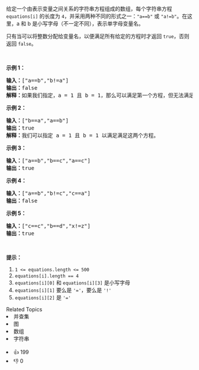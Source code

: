 <p>给定一个由表示变量之间关系的字符串方程组成的数组，每个字符串方程 <code>equations[i]</code> 的长度为 <code>4</code>，并采用两种不同的形式之一：<code>&quot;a==b&quot;</code> 或&nbsp;<code>&quot;a!=b&quot;</code>。在这里，a 和 b 是小写字母（不一定不同），表示单字母变量名。</p>

<p>只有当可以将整数分配给变量名，以便满足所有给定的方程时才返回&nbsp;<code>true</code>，否则返回 <code>false</code>。&nbsp;</p>

<p>&nbsp;</p>

<ol>
</ol>

<p><strong>示例 1：</strong></p>

<pre><strong>输入：</strong>[&quot;a==b&quot;,&quot;b!=a&quot;]
<strong>输出：</strong>false
<strong>解释：</strong>如果我们指定，a = 1 且 b = 1，那么可以满足第一个方程，但无法满足第二个方程。没有办法分配变量同时满足这两个方程。
</pre>

<p><strong>示例 2：</strong></p>

<pre><strong>输入：</strong>[&quot;b==a&quot;,&quot;a==b&quot;]
<strong>输出：</strong>true
<strong>解释：</strong>我们可以指定 a = 1 且 b = 1 以满足满足这两个方程。
</pre>

<p><strong>示例 3：</strong></p>

<pre><strong>输入：</strong>[&quot;a==b&quot;,&quot;b==c&quot;,&quot;a==c&quot;]
<strong>输出：</strong>true
</pre>

<p><strong>示例 4：</strong></p>

<pre><strong>输入：</strong>[&quot;a==b&quot;,&quot;b!=c&quot;,&quot;c==a&quot;]
<strong>输出：</strong>false
</pre>

<p><strong>示例 5：</strong></p>

<pre><strong>输入：</strong>[&quot;c==c&quot;,&quot;b==d&quot;,&quot;x!=z&quot;]
<strong>输出：</strong>true
</pre>

<p>&nbsp;</p>

<p><strong>提示：</strong></p>

<ol>
	<li><code>1 &lt;= equations.length &lt;= 500</code></li>
	<li><code>equations[i].length == 4</code></li>
	<li><code>equations[i][0]</code> 和&nbsp;<code>equations[i][3]</code>&nbsp;是小写字母</li>
	<li><code>equations[i][1]</code> 要么是&nbsp;<code>&#39;=&#39;</code>，要么是&nbsp;<code>&#39;!&#39;</code></li>
	<li><code>equations[i][2]</code>&nbsp;是&nbsp;<code>&#39;=&#39;</code></li>
</ol>
<div><div>Related Topics</div><div><li>并查集</li><li>图</li><li>数组</li><li>字符串</li></div></div><br><div><li>👍 199</li><li>👎 0</li></div>